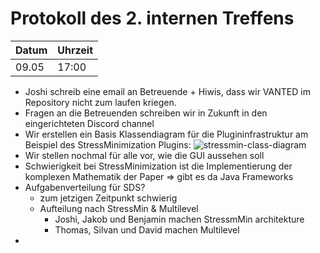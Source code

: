 # Protokoll des 2. internen Treffens

Datum | Uhrzeit
------|---------
09.05 | 17:00

- Joshi schreib eine email an Betreuende + Hiwis, dass wir VANTED im Repository nicht zum laufen kriegen.
- Fragen an die Betreuenden schreiben wir in Zukunft in den eingerichteten Discord channel
- Wir erstellen ein Basis Klassendiagram für die Plugininfrastruktur am Beispiel des StressMinimization Plugins: ![stressmin-class-diagram](stressmin-class-diagram-1.jpg)
- Wir stellen nochmal für alle vor, wie die GUI aussehen soll
- Schwierigkeit bei StressMinimization ist die Implementierung der komplexen Mathematik der Paper => gibt es da Java Frameworks
- Aufgabenverteilung für SDS?
  * zum jetzigen Zeitpunkt schwierig
  * Aufteilung nach StressMin & Multilevel
     - Joshi, Jakob und Benjamin machen StressmMin architekture
     - Thomas, Silvan und David machen Multilevel
-
